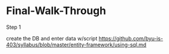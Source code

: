 # Final-Walk-Through

Step 1

create the DB and enter data w/script https://github.com/byu-is-403/syllabus/blob/master/entity-framework/using-sql.md 

